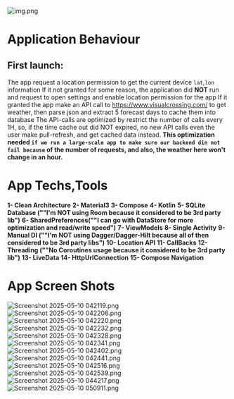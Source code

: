 ![img.png](images/img.png)

# Application Behaviour
## First launch:
The app request a location permission to get the current device `lat`,`lon` information
If it not granted for some reason, the application did **NOT** run and request to open settings and enable location permission for the app
If it granted the app make an API call to https://www.visualcrossing.com/ to get weather, then parse json and extract 5 forecast days to cache them into database
The API-calls are optimized by restrict the number of calls every 1H, so, if the time cache out did NOT expired, no new API calls even the user make pull-refresh, and get cached data instead.
**This optimization needed `if we run a large-scale app to make sure our backend din not fail because` of the number of requests, and also, the weather here won't change in an hour.**

# App Techs,Tools
**1-  Clean Architecture**
**2-  Material3**
**3-  Compose**
**4-  Kotlin**
**5-  SQLite Database (""I'm NOT using Room because it considered to be 3rd party lib")**
**6-  SharedPreferences(""I can go with DataStore for more optimization and read/write speed")**
**7-  ViewModels**
**8-  Single Activity**
**9-  Manual DI (""I'm NOT using Dagger/Dagger-Hilt because all of then considered to be 3rd party libs")**
**10- Location API**
**11- CallBacks**
**12- Threading (""No Coroutines usage because it considered to be 3rd party lib")**
**13- LiveData**
**14- HttpUrlConnection**
**15- Compose Navigation**

# App Screen Shots
![Screenshot 2025-05-10 042119.png](images/Screenshot%202025-05-10%20042119.png)
![Screenshot 2025-05-10 042206.png](images/Screenshot%202025-05-10%20042206.png)
![Screenshot 2025-05-10 042220.png](images/Screenshot%202025-05-10%20042220.png)
![Screenshot 2025-05-10 042232.png](images/Screenshot%202025-05-10%20042232.png)
![Screenshot 2025-05-10 042328.png](images/Screenshot%202025-05-10%20042328.png)
![Screenshot 2025-05-10 042341.png](images/Screenshot%202025-05-10%20042341.png)
![Screenshot 2025-05-10 042402.png](images/Screenshot%202025-05-10%20042402.png)
![Screenshot 2025-05-10 042441.png](images/Screenshot%202025-05-10%20042441.png)
![Screenshot 2025-05-10 042516.png](images/Screenshot%202025-05-10%20042516.png)
![Screenshot 2025-05-10 042539.png](images/Screenshot%202025-05-10%20042539.png)
![Screenshot 2025-05-10 044217.png](images/Screenshot%202025-05-10%20044217.png)
![Screenshot 2025-05-10 050911.png](images/Screenshot%202025-05-10%20050911.png)